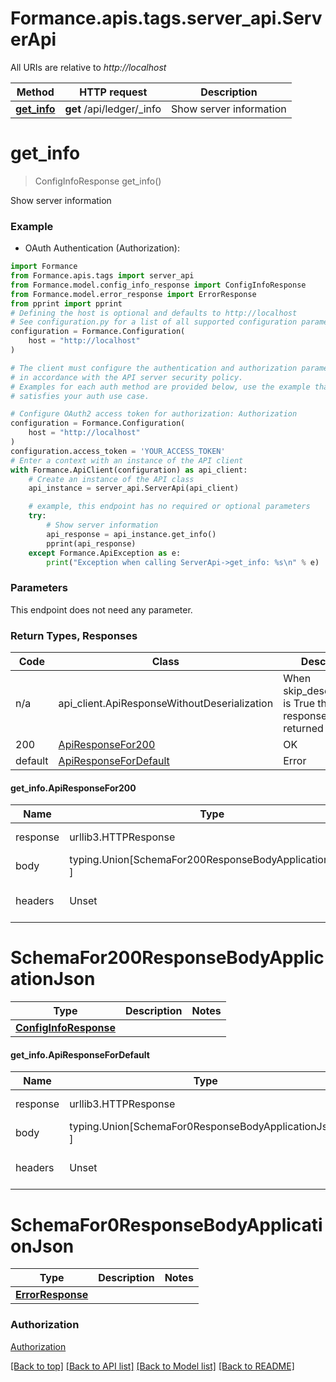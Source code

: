 <a name="__pageTop"></a>
# Formance.apis.tags.server_api.ServerApi

All URIs are relative to *http://localhost*

Method | HTTP request | Description
------------- | ------------- | -------------
[**get_info**](#get_info) | **get** /api/ledger/_info | Show server information

# **get_info**
<a name="get_info"></a>
> ConfigInfoResponse get_info()

Show server information

### Example

* OAuth Authentication (Authorization):
```python
import Formance
from Formance.apis.tags import server_api
from Formance.model.config_info_response import ConfigInfoResponse
from Formance.model.error_response import ErrorResponse
from pprint import pprint
# Defining the host is optional and defaults to http://localhost
# See configuration.py for a list of all supported configuration parameters.
configuration = Formance.Configuration(
    host = "http://localhost"
)

# The client must configure the authentication and authorization parameters
# in accordance with the API server security policy.
# Examples for each auth method are provided below, use the example that
# satisfies your auth use case.

# Configure OAuth2 access token for authorization: Authorization
configuration = Formance.Configuration(
    host = "http://localhost"
)
configuration.access_token = 'YOUR_ACCESS_TOKEN'
# Enter a context with an instance of the API client
with Formance.ApiClient(configuration) as api_client:
    # Create an instance of the API class
    api_instance = server_api.ServerApi(api_client)

    # example, this endpoint has no required or optional parameters
    try:
        # Show server information
        api_response = api_instance.get_info()
        pprint(api_response)
    except Formance.ApiException as e:
        print("Exception when calling ServerApi->get_info: %s\n" % e)
```
### Parameters
This endpoint does not need any parameter.

### Return Types, Responses

Code | Class | Description
------------- | ------------- | -------------
n/a | api_client.ApiResponseWithoutDeserialization | When skip_deserialization is True this response is returned
200 | [ApiResponseFor200](#get_info.ApiResponseFor200) | OK
default | [ApiResponseForDefault](#get_info.ApiResponseForDefault) | Error

#### get_info.ApiResponseFor200
Name | Type | Description  | Notes
------------- | ------------- | ------------- | -------------
response | urllib3.HTTPResponse | Raw response |
body | typing.Union[SchemaFor200ResponseBodyApplicationJson, ] |  |
headers | Unset | headers were not defined |

# SchemaFor200ResponseBodyApplicationJson
Type | Description  | Notes
------------- | ------------- | -------------
[**ConfigInfoResponse**](../../models/ConfigInfoResponse.md) |  | 


#### get_info.ApiResponseForDefault
Name | Type | Description  | Notes
------------- | ------------- | ------------- | -------------
response | urllib3.HTTPResponse | Raw response |
body | typing.Union[SchemaFor0ResponseBodyApplicationJson, ] |  |
headers | Unset | headers were not defined |

# SchemaFor0ResponseBodyApplicationJson
Type | Description  | Notes
------------- | ------------- | -------------
[**ErrorResponse**](../../models/ErrorResponse.md) |  | 


### Authorization

[Authorization](../../../README.md#Authorization)

[[Back to top]](#__pageTop) [[Back to API list]](../../../README.md#documentation-for-api-endpoints) [[Back to Model list]](../../../README.md#documentation-for-models) [[Back to README]](../../../README.md)

